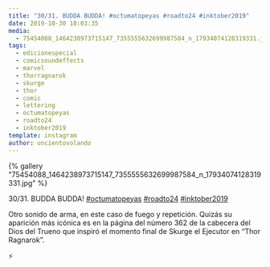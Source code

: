 ```yaml
---
title: "30/31. BUDDA BUDDA! #octumatopeyas #roadto24 #inktober2019"
date: 2019-10-30 18:03:35
media: 
  - 75454088_1464238973715147_7355555632699987584_n_17934074128319331.jpg
tags: 
  - edicionespecial
  - comicsoundeffects
  - marvel
  - thorragnarok
  - skurge
  - thor
  - comic
  - lettering
  - octumatopeyas
  - roadto24
  - inktober2019
template: instagram
author: uncientovolando
---
```


{% gallery "75454088_1464238973715147_7355555632699987584_n_17934074128319331.jpg" %}

30/31. BUDDA BUDDA! [#octumatopeyas](/etiquetas/octumatopeyas) [#roadto24](/etiquetas/roadto24) [#inktober2019](/etiquetas/inktober2019)

Otro sonido de arma, en este caso de fuego y repetición. Quizás su aparición más icónica es en la página del número 362 de la cabecera del Dios del Trueno que inspiró el momento final de Skurge el Ejecutor en “Thor Ragnarok”.

⚡️
